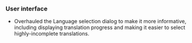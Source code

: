  ### User interface
   * Overhauled the Language selection dialog to make it more informative, including
     displaying translation progress and making it easier to select highly-incomplete
     translations.
